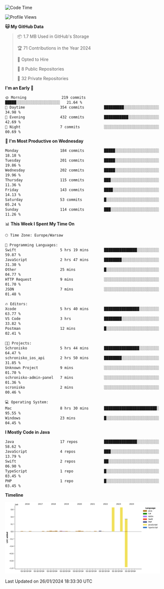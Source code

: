 <!--START_SECTION:waka-->
![Code Time](http://img.shields.io/badge/Code%20Time-158%20hrs%2012%20mins-blue)

![Profile Views](http://img.shields.io/badge/Profile%20Views-1-blue)

**🐱 My GitHub Data** 

> 📦 1.7 MB Used in GitHub's Storage 
 > 
> 🏆 71 Contributions in the Year 2024
 > 
> 💼 Opted to Hire
 > 
> 📜 8 Public Repositories 
 > 
> 🔑 32 Private Repositories 
 > 
**I'm an Early 🐤** 

```text
🌞 Morning                219 commits         █████░░░░░░░░░░░░░░░░░░░░   21.64 % 
🌆 Daytime                354 commits         █████████░░░░░░░░░░░░░░░░   34.98 % 
🌃 Evening                432 commits         ███████████░░░░░░░░░░░░░░   42.69 % 
🌙 Night                  7 commits           ░░░░░░░░░░░░░░░░░░░░░░░░░   00.69 % 
```
📅 **I'm Most Productive on Wednesday** 

```text
Monday                   184 commits         █████░░░░░░░░░░░░░░░░░░░░   18.18 % 
Tuesday                  201 commits         █████░░░░░░░░░░░░░░░░░░░░   19.86 % 
Wednesday                202 commits         █████░░░░░░░░░░░░░░░░░░░░   19.96 % 
Thursday                 115 commits         ███░░░░░░░░░░░░░░░░░░░░░░   11.36 % 
Friday                   143 commits         ████░░░░░░░░░░░░░░░░░░░░░   14.13 % 
Saturday                 53 commits          █░░░░░░░░░░░░░░░░░░░░░░░░   05.24 % 
Sunday                   114 commits         ███░░░░░░░░░░░░░░░░░░░░░░   11.26 % 
```


📊 **This Week I Spent My Time On** 

```text
🕑︎ Time Zone: Europe/Warsaw

💬 Programming Languages: 
Swift                    5 hrs 19 mins       ███████████████░░░░░░░░░░   59.87 % 
JavaScript               2 hrs 47 mins       ████████░░░░░░░░░░░░░░░░░   31.30 % 
Other                    25 mins             █░░░░░░░░░░░░░░░░░░░░░░░░   04.77 % 
HTTP Request             9 mins              ░░░░░░░░░░░░░░░░░░░░░░░░░   01.70 % 
JSON                     7 mins              ░░░░░░░░░░░░░░░░░░░░░░░░░   01.48 % 

🔥 Editors: 
Xcode                    5 hrs 40 mins       ████████████████░░░░░░░░░   63.77 % 
VS Code                  3 hrs               ████████░░░░░░░░░░░░░░░░░   33.82 % 
Postman                  12 mins             █░░░░░░░░░░░░░░░░░░░░░░░░   02.41 % 

🐱‍💻 Projects: 
Schronisko               5 hrs 44 mins       ████████████████░░░░░░░░░   64.47 % 
schronisko_ios_api       2 hrs 50 mins       ████████░░░░░░░░░░░░░░░░░   31.85 % 
Unknown Project          9 mins              ░░░░░░░░░░░░░░░░░░░░░░░░░   01.70 % 
schronisko-admin-panel   7 mins              ░░░░░░░░░░░░░░░░░░░░░░░░░   01.36 % 
scronisko                2 mins              ░░░░░░░░░░░░░░░░░░░░░░░░░   00.46 % 

💻 Operating System: 
Mac                      8 hrs 30 mins       ████████████████████████░   95.55 % 
Windows                  23 mins             █░░░░░░░░░░░░░░░░░░░░░░░░   04.45 % 
```

**I Mostly Code in Java** 

```text
Java                     17 repos            ███████████████░░░░░░░░░░   58.62 % 
JavaScript               4 repos             ███░░░░░░░░░░░░░░░░░░░░░░   13.79 % 
Swift                    2 repos             ██░░░░░░░░░░░░░░░░░░░░░░░   06.90 % 
TypeScript               1 repo              █░░░░░░░░░░░░░░░░░░░░░░░░   03.45 % 
PHP                      1 repo              █░░░░░░░░░░░░░░░░░░░░░░░░   03.45 % 
```



**Timeline**

![Lines of Code chart](https://raw.githubusercontent.com/KuaQ/KuaQ/main/assets/bar_graph.png)


 Last Updated on 26/01/2024 18:33:30 UTC
<!--END_SECTION:waka-->

